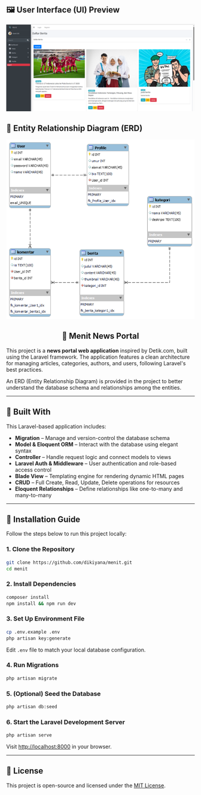 ## 🖼️ User Interface (UI) Preview
![Homepage Screenshot](menit_ui.png)

## 📂 Entity Relationship Diagram (ERD)
![ERD Diagram](menit_erd.png)


<h2 align="center">📰 Menit News Portal</h2>

This project is a **news portal web application** inspired by Detik.com, built using the Laravel framework. The application features a clean architecture for managing articles, categories, authors, and users, following Laravel's best practices.

An ERD (Entity Relationship Diagram) is provided in the project to better understand the database schema and relationships among the entities.

---

## 🔧 Built With

This Laravel-based application includes:

- **Migration** – Manage and version-control the database schema
- **Model & Eloquent ORM** – Interact with the database using elegant syntax
- **Controller** – Handle request logic and connect models to views
- **Laravel Auth & Middleware** – User authentication and role-based access control
- **Blade View** – Templating engine for rendering dynamic HTML pages
- **CRUD** – Full Create, Read, Update, Delete operations for resources
- **Eloquent Relationships** – Define relationships like one-to-many and many-to-many

---

## 🚀 Installation Guide

Follow the steps below to run this project locally:

### 1. Clone the Repository

```bash
git clone https://github.com/dikiyana/menit.git
cd menit
```

### 2. Install Dependencies

```bash
composer install
npm install && npm run dev
```

### 3. Set Up Environment File

```bash
cp .env.example .env
php artisan key:generate
```

Edit `.env` file to match your local database configuration.

### 4. Run Migrations

```bash
php artisan migrate
```

### 5. (Optional) Seed the Database

```bash
php artisan db:seed
```

### 6. Start the Laravel Development Server

```bash
php artisan serve
```

Visit [http://localhost:8000](http://localhost:8000) in your browser.

---


## 📜 License

This project is open-source and licensed under the [MIT License](https://opensource.org/licenses/MIT).